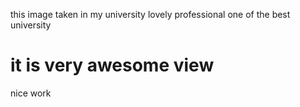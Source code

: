 this image taken in my university lovely professional
one of the best university
# it is very awesome view
nice work
